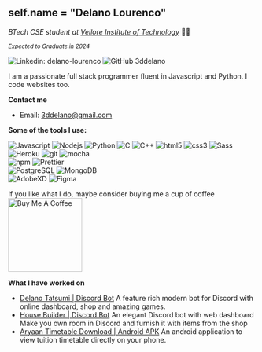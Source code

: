 <h2>self.name = "Delano Lourenco"</h2>
<p><em>BTech CSE student at <a href="https://chennai.vit.ac.in/" target="_blank">Vellore Institute of Technology</a></em> 🧑‍🎓</p>
<small><em>Expected to Graduate in 2024</em></small>
<br>

![Linkedin: delano-lourenco](https://img.shields.io/badge/-delanolourenco-blue?style=flat-square&logo=Linkedin&logoColor=white&link=https://www.linkedin.com/in/delano-lourenco) ![GitHub 3ddelano](https://img.shields.io/github/followers/3ddelano?label=follow&style=social)

I am a passionate full stack programmer fluent in Javascript and Python. I code websites too.

**Contact me**
* Email: [3ddelano@gmail.com](mailto:3ddelano@gmail.com)

**Some of the tools I use:**
<p>
  <img alt="Javascript" src="https://img.shields.io/badge/-Javascript-F7DF1E?style=flat-square&logo=javascript&logoColor=black" /> <img alt="Nodejs" src="https://img.shields.io/badge/-Node.js-43853d?style=flat-square&logo=Node.js&logoColor=white" />
  <img alt="Python" src="https://img.shields.io/badge/-Python-3776AB?style=flat-square&logo=Python&logoColor=white" /> <img alt="C" src="https://img.shields.io/badge/-C-A8B9CC?style=flat-square&logo=C&logoColor=black" /> <img alt="C++" src="https://img.shields.io/badge/-C++-00599C?style=flat-square&logo=c%2B%2B&logoColor=white" /> <img alt="html5" src="https://img.shields.io/badge/-HTML5-E34F26?style=flat-square&logo=html5&logoColor=white" /> <img alt="css3" src="https://img.shields.io/badge/-CSS3-1572B6?style=flat-square&logo=css3&logoColor=white" /> <img alt="Sass" src="https://img.shields.io/badge/-Sass-CC6699?style=flat-square&logo=sass&logoColor=white" />  <br> <img alt="Heroku" src="https://img.shields.io/badge/-Heroku-430098?style=flat-square&logo=heroku&logoColor=white" /> <img alt="git" src="https://img.shields.io/badge/-Git-F05032?style=flat-square&logo=git&logoColor=white" /> <img alt="mocha" src="https://img.shields.io/badge/-Mocha-8D6748?style=flat-square&logo=mocha&logoColor=white" /> <br> <img alt="npm" src="https://img.shields.io/badge/-NPM-CB3837?style=flat-square&logo=npm&logoColor=white" /> <img alt="Prettier" src="https://img.shields.io/badge/-Prettier-F7B93E?style=flat-square&logo=prettier&logoColor=white" /> <br> <img alt="PostgreSQL" src="https://img.shields.io/badge/-PostgreSQL-336791?style=flat-square&logo=PostgreSQL&logoColor=white" /> <img alt="MongoDB" src="https://img.shields.io/badge/-MongoDB-13aa52?style=flat-square&logo=mongodb&logoColor=white" /> <br> <img alt="AdobeXD" src="https://img.shields.io/badge/-AdobeXD-FF61F6?style=flat-square&logo=adobe%20xd&logoColor=white" /> <img alt="Figma" src="https://img.shields.io/badge/-Figma-F24E1E?style=flat-square&logo=figma&logoColor=white" /> 
</p>

If you like what I do, maybe consider buying me a cup of coffee
<a href="https://www.buymeacoffee.com/3ddelano" target="_blank"><img src="https://cdn.buymeacoffee.com/buttons/v2/default-red.png" alt="Buy Me A Coffee" width="150" ></a>

**What I have worked on**
* [Delano Tatsumi | Discord Bot](https://delano-tatsumi.herokuapp.com/)
   A feature rich modern bot for Discord with online dashboard, shop and amazing games.
* [House Builder | Discord Bot](https://house-builder.herokuapp.com/)
   An elegant Discord bot with web dashboard
   Make you own room in Discord and furnish it with items from the shop
 * [Aryaan Timetable Download | Android APK](https://aryaan-timetable.en.aptoide.com/app)
   An android application to view tuition timetable directly on your phone.

